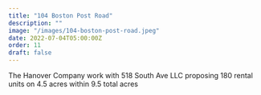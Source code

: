```yaml
---
title: "104 Boston Post Road"
description: ""
image: "/images/104-boston-post-road.jpeg"
date: 2022-07-04T05:00:00Z
order: 11
draft: false
---
```

The Hanover Company work with 518 South Ave LLC proposing 180 rental units on 4.5 acres within 9.5 total acres
